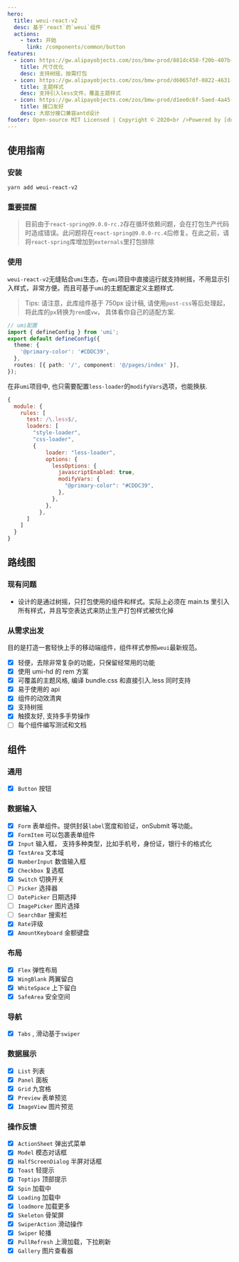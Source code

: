 ```yaml
---
hero:
  title: weui-react-v2
  desc: 基于`react`的`weui`组件
  actions:
    - text: 开始
      link: /components/common/button
features:
  - icon: https://gw.alipayobjects.com/zos/bmw-prod/881dc458-f20b-407b-947a-95104b5ec82b/k79dm8ih_w144_h144.png
    title: 尺寸优化
    desc: 支持树摇，按需打包
  - icon: https://gw.alipayobjects.com/zos/bmw-prod/d60657df-0822-4631-9d7c-e7a869c2f21c/k79dmz3q_w126_h126.png
    title: 主题样式
    desc: 支持引入less文件，覆盖主题样式
  - icon: https://gw.alipayobjects.com/zos/bmw-prod/d1ee0c6f-5aed-4a45-a507-339a4bfe076c/k7bjsocq_w144_h144.png
    title: 接口友好
    desc: 大部分接口兼容antd设计
footer: Open-source MIT Licensed | Copyright © 2020<br />Powered by [dumi](https://d.umijs.org)
---
```


## 使用指南

### 安装

```bash
yarn add weui-react-v2
```

### 重要提醒

> 目前由于`react-spring@9.0.0-rc.2`存在循环依赖问题，会在打包生产代码时造成错误。此问题将在`react-spring@9.0.0-rc.4`后修复。在此之前，请将`react-spring`库增加到`externals`里打包排除

### 使用

`weui-react-v2`无缝贴合`umi`生态，在`umi`项目中直接运行就支持树摇，不用显示引入样式，非常方便。而且可基于`umi`的主题配置定义主题样式.

> Tips: 请注意，此库组件基于 750px 设计稿, 请使用`post-css`等后处理起，将此库的`px`转换为`rem`或`vw`， 具体看你自己的适配方案.

```ts
// umi配置
import { defineConfig } from 'umi';
export default defineConfig({
  theme: {
    '@primary-color': '#CDDC39',
  },
  routes: [{ path: '/', component: '@/pages/index' }],
});
```

在非`umi`项目中, 也只需要配置`less-loader`的`modifyVars`选项，也能换肤.

```js
{
  module: {
    rules: [
      test: /\.less$/,
      loaders: [
        "style-loader",
        "css-loader",
        {
            loader: "less-loader",
            options: {
              lessOptions: {
                javascriptEnabled: true,
                modifyVars: {
                  "@primary-color": "#CDDC39",
                },
              },
            },
          },
      ]
    ]
  }
}
```

## 路线图

### 现有问题

- 设计的是通过树摇，只打包使用的组件和样式。实际上必须在 main.ts 里引入所有样式，并且写空表达式来防止生产打包样式被优化掉

### 从需求出发

目的是打造一套轻快上手的移动端组件，组件样式参照`weui`最新规范。

- [x] 轻便，去除非常复杂的功能，只保留经常用的功能
- [x] 使用 umi-hd 的 rem 方案
- [x] 可覆盖的主题风格, 编译 bundle.css 和直接引入.less 同时支持
- [x] 易于使用的 api
- [x] 组件的动效清爽
- [x] 支持树摇
- [x] 触摸友好, 支持多手势操作
- [ ] 每个组件编写测试和文档

## 组件

### 通用

- [x] `Button` 按钮

### 数据输入

- [x] `Form` 表单组件。提供封装`label`宽度和验证，onSubmit 等功能。
- [x] `FormItem` 可以包裹表单组件
- [x] `Input` 输入框， 支持多种类型，比如手机号，身份证，银行卡的格式化
- [x] `TextArea` 文本域
- [x] `NumberInput` 数值输入框
- [x] `Checkbox` 复选框
- [x] `Switch` 切换开关
- [ ] `Picker` 选择器
- [ ] `DatePicker` 日期选择
- [ ] `ImagePicker` 图片选择
- [ ] `SearchBar` 搜索栏
- [x] `Rate`评级
- [x] `AmountKeyboard` 金额键盘

### 布局

- [x] `Flex` 弹性布局
- [x] `WingBlank` 两翼留白
- [x] `WhiteSpace` 上下留白
- [x] `SafeArea` 安全空间

### 导航

- [x] `Tabs` , 滑动基于`swiper`

### 数据展示

- [x] `List` 列表
- [x] `Panel` 面板
- [x] `Grid` 九宫格
- [x] `Preview` 表单预览
- [x] `ImageView` 图片预览

### 操作反馈

- [x] `ActionSheet` 弹出式菜单
- [x] `Model` 模态对话框
- [x] `HalfScreenDialog` 半屏对话框
- [x] `Toast` 轻提示
- [x] `Toptips` 顶部提示
- [x] `Spin` 加载中
- [x] `Loading` 加载中
- [x] `loadmore` 加载更多
- [x] `Skeleton` 骨架屏
- [x] `SwiperAction` 滑动操作
- [x] `Swiper` 轮播
- [x] `PullRefresh` 上滑加载，下拉刷新
- [x] `Gallery` 图片查看器
